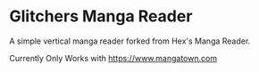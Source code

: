 # Glitchers Manga Reader
 A simple vertical manga reader forked from Hex's Manga Reader.
 
 Currently Only Works with https://www.mangatown.com
